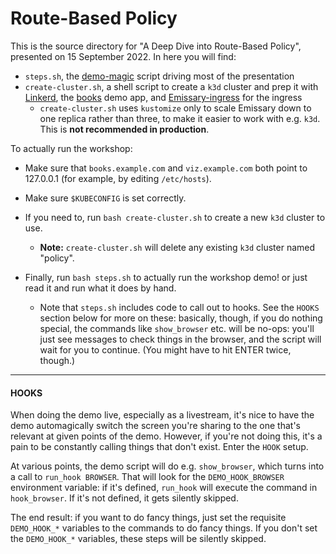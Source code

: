 <!--
SPDX-FileCopyrightText: 2024 Buoyant Inc.
SPDX-License-Identifier: Apache-2.0

SMA-Description: Exploring Linkerd route-based policy in detail
-->

# Route-Based Policy

This is the source directory for "A Deep Dive into Route-Based Policy",
presented on 15 September 2022. In here you will find:

- `steps.sh`, the [demo-magic] script driving most of the presentation
- `create-cluster.sh`, a shell script to create a `k3d` cluster and prep it
  with [Linkerd], the [books] demo app, and [Emissary-ingress] for the ingress
   - `create-cluster.sh` uses `kustomize` only to scale Emissary down to one
      replica rather than three, to make it easier to work with e.g. `k3d`.
      This is **not recommended in production**.

To actually run the workshop:

- Make sure that `books.example.com` and `viz.example.com` both point to
  127.0.0.1 (for example, by editing `/etc/hosts`).

- Make sure `$KUBECONFIG` is set correctly.

- If you need to, run `bash create-cluster.sh` to create a new `k3d` cluster
  to use.
   - **Note:** `create-cluster.sh` will delete any existing `k3d` cluster
     named "policy".

- Finally, run `bash steps.sh` to actually run the workshop demo! or just
  read it and run what it does by hand.
   - Note that `steps.sh` includes code to call out to hooks. See the `HOOKS`
     section below for more on these: basically, though, if you do nothing
     special, the commands like `show_browser` etc. will be no-ops: you'll
     just see messages to check things in the browser, and the script will
     wait for you to continue. (You might have to hit ENTER twice, though.)

[books]: https://github.com/BuoyantIO/booksapp
[demo-magic]: https://github.com/paxtonhare/demo-magic/blob/master/demo-magic.sh
[Emissary-ingress]: https://www.getambassador.io/docs/emissary/
[Linkerd]: https://linkerd.io

---

#### HOOKS

When doing the demo live, especially as a livestream, it's nice to have the
demo automagically switch the screen you're sharing to the one that's relevant
at given points of the demo. However, if you're not doing this, it's a pain to
be constantly calling things that don't exist. Enter the `HOOK` setup.

At various points, the demo script will do e.g. `show_browser`, which turns
into a call to `run_hook BROWSER`. That will look for the `DEMO_HOOK_BROWSER`
environment variable: if it's defined, `run_hook` will execute the command in
`hook_browser`. If it's not defined, it gets silently skipped.

The end result: if you want to do fancy things, just set the requisite
`DEMO_HOOK_*` variables to the commands to do fancy things. If you don't set
the `DEMO_HOOK_*` variables, these steps will be silently skipped.
